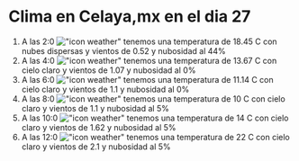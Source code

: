 # Clima en Celaya,mx en el dia 27

1. A las 2:0 !["icon weather"](http://openweathermap.org/img/w/03n.png) tenemos una temperatura de 18.45 C con nubes dispersas y  vientos de 0.52 y nubosidad al 44%
1. A las 4:0 !["icon weather"](http://openweathermap.org/img/w/01n.png) tenemos una temperatura de 13.67 C con cielo claro y  vientos de 1.07 y nubosidad al 0%
1. A las 6:0 !["icon weather"](http://openweathermap.org/img/w/01n.png) tenemos una temperatura de 11.14 C con cielo claro y  vientos de 1.1 y nubosidad al 0%
1. A las 8:0 !["icon weather"](http://openweathermap.org/img/w/02n.png) tenemos una temperatura de 10 C con cielo claro y  vientos de 1.1 y nubosidad al 5%
1. A las 10:0 !["icon weather"](http://openweathermap.org/img/w/02d.png) tenemos una temperatura de 14 C con cielo claro y  vientos de 1.62 y nubosidad al 5%
1. A las 12:0 !["icon weather"](http://openweathermap.org/img/w/02d.png) tenemos una temperatura de 22 C con cielo claro y  vientos de 2.1 y nubosidad al 5%
